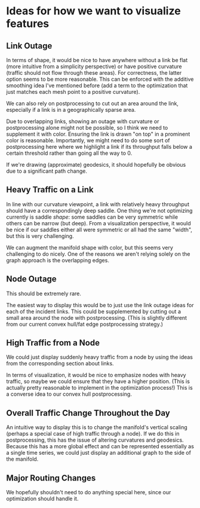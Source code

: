 # Ideas for how we want to visualize features

## Link Outage
In terms of shape, it would be nice to have anywhere without a link be flat (more intuitive from a simplicity perspective) or have positive curvature (traffic should not flow through these areas). For correctness, the latter option seems to be more reasonable. This can be enforced with the additive smoothing idea I've mentioned before (add a term to the optimization that just matches each mesh point to a positive curvature).

We can also rely on postprocessing to cut out an area around the link, especially if a link is in a geographically sparse area.

Due to overlapping links, showing an outage with curvature or postprocessing alone might not be possible, so I think we need to supplement it with color. Ensuring the link is drawn "on top" in a prominent color is reasonable. Importantly, we might need to do some sort of postprocessing here where we highlight a link if its throughput falls below a certain threshold rather than going all the way to 0.

If we're drawing (approximate) geodesics, it should hopefully be obvious due to a significant path change.

## Heavy Traffic on a Link
In line with our curvature viewpoint, a link with relatively heavy throughput should have a correspondingly deep saddle. One thing we're not optimizing currently is saddle _shape_: some saddles can be very symmetric while others can be narrow (but deep). From a visualization perspective, it would be nice if our saddles either all were symmetric or all had the same "width", but this is very challenging.

We can augment the manifold shape with color, but this seems very challenging to do nicely. One of the reasons we aren't relying solely on the graph approach is the overlapping edges.

## Node Outage
This should be extremely rare.

The easiest way to display this would be to just use the link outage ideas for each of the incident links. This could be supplemented by cutting out a small area around the node with postprocessing. (This is slightly different from our current convex hull/fat edge postprocessing strategy.)

## High Traffic from a Node
We could just display suddenly heavy traffic from a node by using the ideas from the corresponding section about links.

In terms of visualization, it would be nice to emphasize nodes with heavy traffic, so maybe we could ensure that they have a higher position. (This is actually pretty reasonable to implement in the optimization process!) This is a converse idea to our convex hull postprocessing.

## Overall Traffic Change Throughout the Day
An intuitive way to display this is to change the manifold's vertical scaling (perhaps a special case of high traffic through a node). If we do this in postprocessing, this has the issue of altering curvatures and geodesics. Because this has a more global effect and can be represented essentially as a single time series, we could just display an additional graph to the side of the manifold.

## Major Routing Changes
We hopefully shouldn't need to do anything special here, since our optimization should handle it.